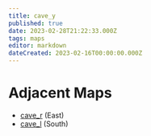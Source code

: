 ```yaml
---
title: cave_y
published: true
date: 2023-02-28T21:22:33.000Z
tags: maps
editor: markdown
dateCreated: 2023-02-16T00:00:00.000Z
---
```



# Adjacent Maps
 * [cave_r](/maps/cave_r) (East)
 * [cave_l](/maps/cave_l) (South)
